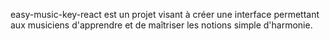 easy-music-key-react est un projet visant à créer une interface permettant aux musiciens d'apprendre et de maîtriser les notions simple d'harmonie.
